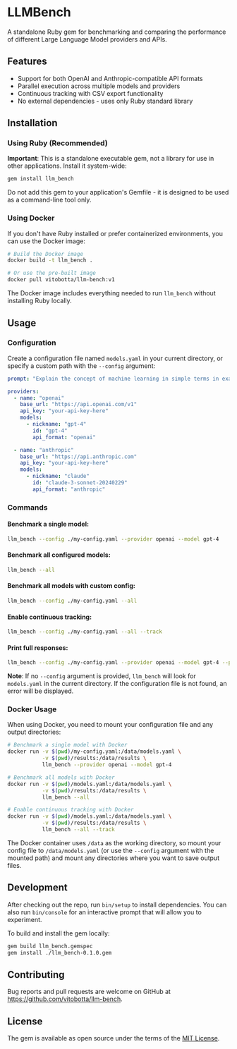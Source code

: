 # LLMBench

A standalone Ruby gem for benchmarking and comparing the performance of different Large Language Model providers and APIs.

## Features

- Support for both OpenAI and Anthropic-compatible API formats
- Parallel execution across multiple models and providers
- Continuous tracking with CSV export functionality
- No external dependencies - uses only Ruby standard library

## Installation

### Using Ruby (Recommended)

**Important**: This is a standalone executable gem, not a library for use in other applications. Install it system-wide:

```bash
gem install llm_bench
```

Do not add this gem to your application's Gemfile - it is designed to be used as a command-line tool only.

### Using Docker

If you don't have Ruby installed or prefer containerized environments, you can use the Docker image:

```bash
# Build the Docker image
docker build -t llm_bench .

# Or use the pre-built image
docker pull vitobotta/llm-bench:v1
```

The Docker image includes everything needed to run `llm_bench` without installing Ruby locally.

## Usage

### Configuration

Create a configuration file named `models.yaml` in your current directory, or specify a custom path with the `--config` argument:

```yaml
prompt: "Explain the concept of machine learning in simple terms in exactly 300 words..."

providers:
  - name: "openai"
    base_url: "https://api.openai.com/v1"
    api_key: "your-api-key-here"
    models:
      - nickname: "gpt-4"
        id: "gpt-4"
        api_format: "openai"

  - name: "anthropic"
    base_url: "https://api.anthropic.com"
    api_key: "your-api-key-here"
    models:
      - nickname: "claude"
        id: "claude-3-sonnet-20240229"
        api_format: "anthropic"
```

### Commands

#### Benchmark a single model:
```bash
llm_bench --config ./my-config.yaml --provider openai --model gpt-4
```

#### Benchmark all configured models:
```bash
llm_bench --all
```

#### Benchmark all models with custom config:
```bash
llm_bench --config ./my-config.yaml --all
```

#### Enable continuous tracking:
```bash
llm_bench --config ./my-config.yaml --all --track
```

#### Print full responses:
```bash
llm_bench --config ./my-config.yaml --provider openai --model gpt-4 --print-result
```

**Note**: If no `--config` argument is provided, `llm_bench` will look for `models.yaml` in the current directory. If the configuration file is not found, an error will be displayed.

### Docker Usage

When using Docker, you need to mount your configuration file and any output directories:

```bash
# Benchmark a single model with Docker
docker run -v $(pwd)/my-config.yaml:/data/models.yaml \
           -v $(pwd)/results:/data/results \
           llm_bench --provider openai --model gpt-4

# Benchmark all models with Docker
docker run -v $(pwd)/models.yaml:/data/models.yaml \
           -v $(pwd)/results:/data/results \
           llm_bench --all

# Enable continuous tracking with Docker
docker run -v $(pwd)/models.yaml:/data/models.yaml \
           -v $(pwd)/results:/data/results \
           llm_bench --all --track
```

The Docker container uses `/data` as the working directory, so mount your config file to `/data/models.yaml` (or use the `--config` argument with the mounted path) and mount any directories where you want to save output files.

## Development

After checking out the repo, run `bin/setup` to install dependencies. You can also run `bin/console` for an interactive prompt that will allow you to experiment.

To build and install the gem locally:

```bash
gem build llm_bench.gemspec
gem install ./llm_bench-0.1.0.gem
```

## Contributing

Bug reports and pull requests are welcome on GitHub at https://github.com/vitobotta/llm-bench.

## License

The gem is available as open source under the terms of the [MIT License](https://opensource.org/licenses/MIT).
